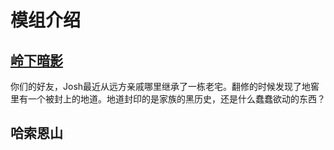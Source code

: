 # 模组介绍

## [岭下暗影](模组/岭下暗影.md)
你们的好友，Josh最近从远方亲戚哪里继承了一栋老宅。翻修的时候发现了地窖里有一个被封上的地道。地道封印的是家族的黑历史，还是什么蠢蠢欲动的东西？

## 哈索恩山